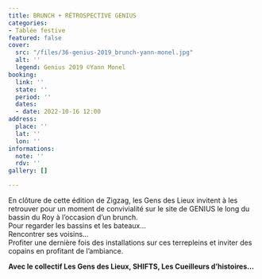 ```yaml
---
title: BRUNCH + RÉTROSPECTIVE GENIUS
categories:
- Tablée festive
featured: false
cover:
  src: "/files/36-genius-2019_brunch-yann-monel.jpg"
  alt: ''
  legend: Genius 2019 ©Yann Monel
booking:
  link: ''
  state: ''
  period: ''
  dates:
  - date: 2022-10-16 12:00
address:
  place: ''
  lat: ''
  lon: ''
informations:
  note: ''
  rdv: ''
gallery: []

---
```

En clôture de cette édition de Zigzag, les Gens des Lieux invitent à les retrouver pour un moment de convivialité sur le site de GENIUS le long du bassin du Roy à l’occasion d’un brunch.  
Pour regarder les bassins et les bateaux…  
Rencontrer ses voisins…  
Profiter une dernière fois des installations sur ces terrepleins et inviter des copains en profitant de l’ambiance.

**Avec le collectif Les Gens des Lieux, SHIFTS, Les Cueilleurs d’histoires...**